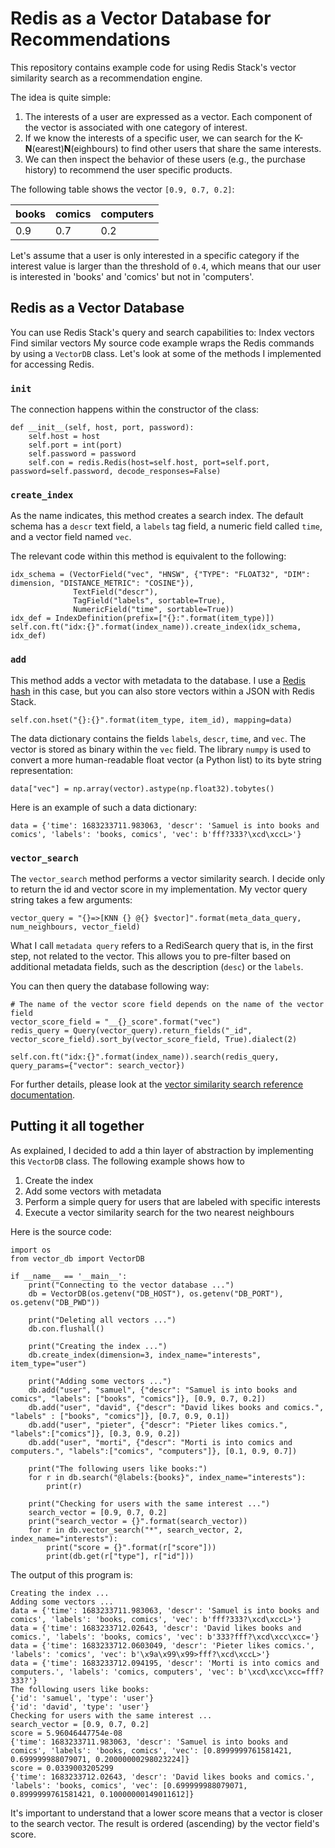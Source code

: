 # Redis as a Vector Database for Recommendations

This repository contains example code for using Redis Stack's vector similarity search as a recommendation engine.

The idea is quite simple:

1. The interests of a user are expressed as a vector. Each component of the vector is associated with one category of interest.
2. If we know the interests of a specific user, we can search for the K-**N**(earest)**N**(eighbours) to find other users that share the same interests.
4. We can then inspect the behavior of these users (e.g., the purchase history) to recommend the user specific products.

The following table shows the vector `[0.9, 0.7, 0.2]`:

|books|comics|computers|
|---|---|---|
|0.9|0.7|0.2|


Let's assume that a user is only interested in a specific category if the interest value is larger than the threshold of `0.4`, which means that our user is interested in 'books' and 'comics' but not in  'computers'.

## Redis as a Vector Database

You can use Redis Stack's query and search capabilities to:
Index vectors
Find similar vectors
My source code example wraps the Redis commands by using a `VectorDB` class. Let's look at some of the methods I implemented for accessing Redis.

### `init`
The connection happens within the constructor of the class:

```
def __init__(self, host, port, password):
    self.host = host
    self.port = int(port)
    self.password = password
    self.con = redis.Redis(host=self.host, port=self.port, password=self.password, decode_responses=False)
```

### `create_index`

As the name indicates, this method creates a search index. The default schema has a `descr` text field, a `labels` tag field, a numeric field called `time`, and a vector field named `vec`.

The relevant code within this method is equivalent to the following:

```
idx_schema = (VectorField("vec", "HNSW", {"TYPE": "FLOAT32", "DIM": dimension, "DISTANCE_METRIC": "COSINE"}),
              TextField("descr"),
              TagField("labels", sortable=True),
              NumericField("time", sortable=True))
idx_def = IndexDefinition(prefix=["{}:".format(item_type)])
self.con.ft("idx:{}".format(index_name)).create_index(idx_schema, idx_def)
```

### `add`

This method adds a vector with metadata to the database. I use a [Redis hash](https://redis.io/docs/data-types/hashes/) in this case, but you can also store vectors within a JSON with Redis Stack.

```
self.con.hset("{}:{}".format(item_type, item_id), mapping=data)
```

The data dictionary contains the fields `labels`, `descr`, `time`, and `vec`. The vector is stored as binary within the `vec` field. The library `numpy` is used to convert a more human-readable float vector (a Python list) to its byte string representation:

```
data["vec"] = np.array(vector).astype(np.float32).tobytes()
```

Here is an example of such a data dictionary:

```
data = {'time': 1683233711.983063, 'descr': 'Samuel is into books and comics', 'labels': 'books, comics', 'vec': b'fff?333?\xcd\xccL>'}
```

### `vector_search`

The `vector_search` method performs a vector similarity search. I decide only to return the id and vector score in my implementation. My vector query string takes a few arguments:

```
vector_query = "{}=>[KNN {} @{} $vector]".format(meta_data_query, num_neighbours, vector_field)
```

What I call `metadata query`  refers to a RediSearch query that is, in the first step, not related to the vector. This allows you to pre-filter based on additional metadata fields, such as the description (`desc`) or the `labels`.

You can then query the database following way:

```
# The name of the vector score field depends on the name of the vector field
vector_score_field = "__{}_score".format("vec")
redis_query = Query(vector_query).return_fields("_id", vector_score_field).sort_by(vector_score_field, True).dialect(2)

self.con.ft("idx:{}".format(index_name)).search(redis_query, query_params={"vector": search_vector})
```

For further details, please look at the [vector similarity search reference documentation](https://redis.io/docs/stack/search/reference/vectors/).


## Putting it all together

As explained, I decided to add a thin layer of abstraction by implementing this `VectorDB` class. The following example shows how to

1. Create the index
2. Add some vectors with metadata
3. Perform a simple query for users that are labeled with specific interests
4. Execute a vector similarity search for the two nearest neighbours


Here is the source code:

```
import os
from vector_db import VectorDB

if __name__ == '__main__':
    print("Connecting to the vector database ...")
    db = VectorDB(os.getenv("DB_HOST"), os.getenv("DB_PORT"), os.getenv("DB_PWD"))

    print("Deleting all vectors ...")
    db.con.flushall()

    print("Creating the index ...")
    db.create_index(dimension=3, index_name="interests", item_type="user")

    print("Adding some vectors ...")
    db.add("user", "samuel", {"descr": "Samuel is into books and comics", "labels": ["books", "comics"]}, [0.9, 0.7, 0.2])
    db.add("user", "david", {"descr": "David likes books and comics.", "labels" : ["books", "comics"]}, [0.7, 0.9, 0.1])
    db.add("user", "pieter", {"descr": "Pieter likes comics.", "labels":["comics"]}, [0.3, 0.9, 0.2])
    db.add("user", "morti", {"descr": "Morti is into comics and computers.", "labels":["comics", "computers"]}, [0.1, 0.9, 0.7])

    print("The following users like books:")
    for r in db.search("@labels:{books}", index_name="interests"):
        print(r)

    print("Checking for users with the same interest ...")
    search_vector = [0.9, 0.7, 0.2]
    print("search_vector = {}".format(search_vector))
    for r in db.vector_search("*", search_vector, 2, index_name="interests"):
        print("score = {}".format(r["score"]))
        print(db.get(r["type"], r["id"]))
```

The output of this program is:

```
Creating the index ...
Adding some vectors ...
data = {'time': 1683233711.983063, 'descr': 'Samuel is into books and comics', 'labels': 'books, comics', 'vec': b'fff?333?\xcd\xccL>'}
data = {'time': 1683233712.02643, 'descr': 'David likes books and comics.', 'labels': 'books, comics', 'vec': b'333?fff?\xcd\xcc\xcc='}
data = {'time': 1683233712.0603049, 'descr': 'Pieter likes comics.', 'labels': 'comics', 'vec': b'\x9a\x99\x99>fff?\xcd\xccL>'}
data = {'time': 1683233712.094195, 'descr': 'Morti is into comics and computers.', 'labels': 'comics, computers', 'vec': b'\xcd\xcc\xcc=fff?333?'}
The following users like books:
{'id': 'samuel', 'type': 'user'}
{'id': 'david', 'type': 'user'}
Checking for users with the same interest ...
search_vector = [0.9, 0.7, 0.2]
score = 5.96046447754e-08
{'time': 1683233711.983063, 'descr': 'Samuel is into books and comics', 'labels': 'books, comics', 'vec': [0.8999999761581421, 0.699999988079071, 0.20000000298023224]}
score = 0.0339003205299
{'time': 1683233712.02643, 'descr': 'David likes books and comics.', 'labels': 'books, comics', 'vec': [0.699999988079071, 0.8999999761581421, 0.10000000149011612]}
```

It's important to understand that a lower score means that a vector is closer to the search vector. The result is ordered (ascending) by the vector field's score.
